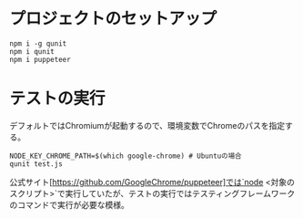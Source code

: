 # プロジェクトのセットアップ

```
npm i -g qunit
npm i qunit
npm i puppeteer
```

# テストの実行

デフォルトではChromiumが起動するので、環境変数でChromeのパスを指定する。

```
NODE_KEY_CHROME_PATH=$(which google-chrome) # Ubuntuの場合
qunit test.js
```

公式サイト[https://github.com/GoogleChrome/puppeteer]では`node <対象のスクリプト>`で実行していたが、テストの実行ではテスティングフレームワークのコマンドで実行が必要な模様。
